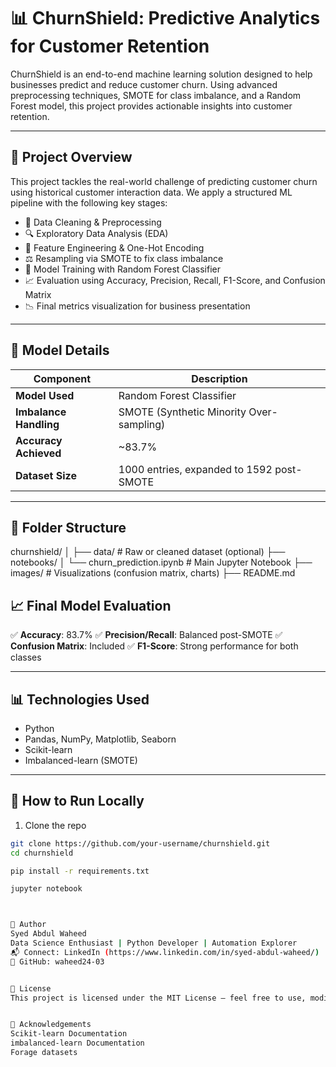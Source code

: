 # 📊 ChurnShield: Predictive Analytics for Customer Retention

ChurnShield is an end-to-end machine learning solution designed to help businesses predict and reduce customer churn. Using advanced preprocessing techniques, SMOTE for class imbalance, and a Random Forest model, this project provides actionable insights into customer retention.

---

## 🚀 Project Overview

This project tackles the real-world challenge of predicting customer churn using historical customer interaction data. We apply a structured ML pipeline with the following key stages:

- 📌 Data Cleaning & Preprocessing
- 🔍 Exploratory Data Analysis (EDA)
- 🎯 Feature Engineering & One-Hot Encoding
- ⚖️ Resampling via SMOTE to fix class imbalance
- 🌲 Model Training with Random Forest Classifier
- 📈 Evaluation using Accuracy, Precision, Recall, F1-Score, and Confusion Matrix
- 📉 Final metrics visualization for business presentation

---

## 🧠 Model Details

| Component | Description |
|------------------------|-------------------------------------------|
| **Model Used** | Random Forest Classifier |
| **Imbalance Handling** | SMOTE (Synthetic Minority Over-sampling) |
| **Accuracy Achieved** | ~83.7% |
| **Dataset Size** | 1000 entries, expanded to 1592 post-SMOTE|

---

## 📂 Folder Structure
churnshield/
│
├── data/ # Raw or cleaned dataset (optional)
├── notebooks/
│ └── churn_prediction.ipynb # Main Jupyter Notebook
├── images/ # Visualizations (confusion matrix, charts)
├── README.md







## 📈 Final Model Evaluation

✅ **Accuracy**: 83.7%
✅ **Precision/Recall**: Balanced post-SMOTE
✅ **Confusion Matrix**: Included
✅ **F1-Score**: Strong performance for both classes

---

## 📊 Technologies Used

- Python 
- Pandas, NumPy, Matplotlib, Seaborn
- Scikit-learn
- Imbalanced-learn (SMOTE)

---

## 🧪 How to Run Locally

1. Clone the repo
```bash
git clone https://github.com/your-username/churnshield.git
cd churnshield

pip install -r requirements.txt

jupyter notebook



👤 Author
Syed Abdul Waheed 
Data Science Enthusiast | Python Developer | Automation Explorer
📬 Connect: LinkedIn (https://www.linkedin.com/in/syed-abdul-waheed/)
🐙 GitHub: waheed24-03


📜 License
This project is licensed under the MIT License — feel free to use, modify, and distribute.


📎 Acknowledgements
Scikit-learn Documentation
imbalanced-learn Documentation
Forage datasets 